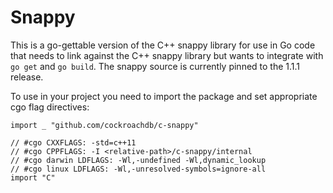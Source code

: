 # Snappy

This is a go-gettable version of the C++ snappy library for use in Go code that needs to link
against the C++ snappy library but wants to integrate with `go get` and `go build`. The snappy
source is currently pinned to the 1.1.1 release.

To use in your project you need to import the package and set appropriate cgo flag directives:

```
import _ "github.com/cockroachdb/c-snappy"

// #cgo CXXFLAGS: -std=c++11
// #cgo CPPFLAGS: -I <relative-path>/c-snappy/internal
// #cgo darwin LDFLAGS: -Wl,-undefined -Wl,dynamic_lookup
// #cgo linux LDFLAGS: -Wl,-unresolved-symbols=ignore-all
import "C"
```
